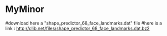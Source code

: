 # MyMinor
#download here a "shape_predictor_68_face_landmarks.dat" file
#here is a link : 
http://dlib.net/files/shape_predictor_68_face_landmarks.dat.bz2
